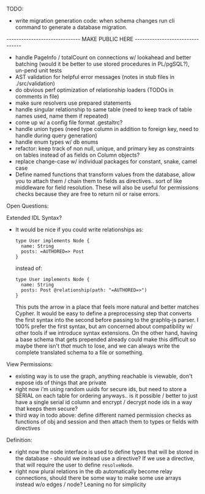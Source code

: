 TODO:
  - write migration generation code: when schema changes run cli command to
    generate a database migration.

------------------------------ MAKE PUBLIC HERE --------------------------------

  - handle PageInfo / totalCount on connections w/ lookahead and better
    batching (would it be better to use stored procedures in PL/pgSQL?), un-pend
    unit tests
  - AST validation for helpful error messages (notes in stub files in
    ./src/validation)
  - do obvious perf optimization of relationship loaders (TODOs in comments in
    file)
  - make sure resolvers use prepared statements
  - handle singular relationship to same table (need to keep track of table
    names used, name them if repeated)
  - come up w/ a config file format .gestaltrc?
  - handle union types (need type column in addition to foreign key, need to
    handle during query generation)
  - handle enum types w/ db enums
  - refactor: keep track of non null, unique, and primary key as constraints on
    tables instead of as fields on Column objects?
  - replace change-case w/ individual packages for constant, snake, camel case
  - Define named functions that transform values from the database, allow you to
    attach them / chain them to fields as directives.. sort of like middleware
    for field resolution.  These will also be useful for permissions checks
    because they are free to return nil or raise errors.

Open Questions:

Extended IDL Syntax?
  - It would be nice if you could write relationships as:
    ```
    type User implements Node {
      name: String
      posts: =AUTHORED=> Post
    }
    ```
    instead of:
    ```
    type User implements Node {
      name: String
      posts: Post @relationship(path: "=AUTHORED=>")
    }
    ```
    This puts the arrow in a place that feels more natural and better matches
    Cypher.  It would be easy to define a preprocessing step that converts the
    first syntax into the second before passing to the graphlq-js parser.  I
    100% prefer the first syntax, but am concerned about compatibility w/ other
    tools if we introduce syntax extensions.  On the other hand, having a base
    schema that gets prepended already could make this difficult so maybe there
    isn't *that* much to lose, and we can always write the complete translated
    schema to a file or something.

View Permissions:
  - existing way is to use the graph, anything reachable is viewable,
    don't expose ids of things that are private
  - right now i'm using random uuids for secure ids, but need to store a SERIAL
    on each table for ordering anyways.. is it possible / better to just have a
    single serial id column and encrypt / decrypt node ids in a way that keeps
    them secure?
  - third way in todo above: define different named permission checks as
    functions of obj and session and then attach them to types or fields with
    directives

Definition:
  - right now the node interface is used to define types that will be stored in
    the database - should we instead use a directive?  If we use a directive,
    that will require the user to define `resolveNode`.
  - right now plural relations in the db automatically become relay connections,
    should there be some way to make some use arrays instead w/o edges / node?
    Leaning no for simplicity
